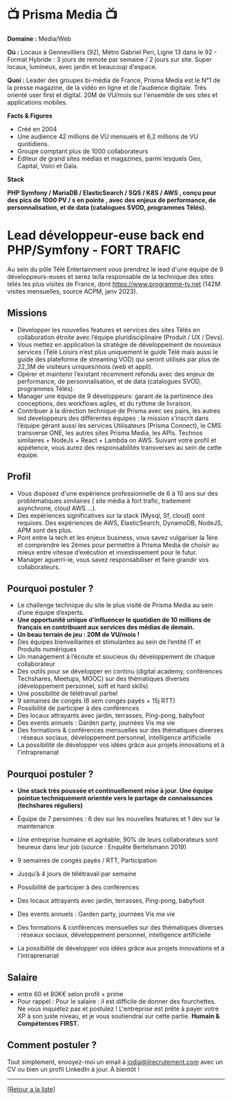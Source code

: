 # 📺 Prisma Media 📺

**Domaine :** Media/Web

**Où :** Locaux à Gennevilliers (92), Métro Gabriel Peri, Ligne 13 dans le 92 - Format Hybride : 3 jours de remote par semaine / 2 jours sur site. Super locaux, lumineux, avec jardin et beaucoup d'espace.

**Quoi :** Leader des groupes bi-média de France, Prisma Media est le N°1 de la presse magazine, de la vidéo en ligne et de l’audience digitale. Très orienté user first et digital. 20M de VU/mois sur l'ensemble de ses sites et applications mobiles.

**Facts & Figures**

* Créé en 2004
* Une audience 42 millions de VU mensuels et 6,2 millions de VU quotidiens.
* Groupe comptant plus de 1000 collaborateurs
* Editeur de grand sites médias et magazines, parmi lesquels Geo, Capital, Voici et Gala. 

**Stack**

**PHP Symfony / MariaDB / ElasticSearch / SQS / K8S / AWS , conçu pour des pics de 1000 PV / s en pointe , avec des enjeux de performance, de personnalisation, et de data (catalogues SVOD, programmes Télés).** 


# Lead développeur-euse back end PHP/Symfony - FORT TRAFIC

Au sein du pôle Télé Entertainment vous prendrez le lead d'une équipe de 9 développeurs-euses et serez le/la responsable de la technique des sites télés les plus visités de France, dont https://www.programme-tv.net (142M visites mensuelles, source ACPM, janv 2023). 

## Missions

* Développer les nouvelles features et services des sites Télés en collaboration étroite avec l’équipe pluridisciplinaire (Produit / UX / Devs).
* Vous mettez en application la stratégie de développement de nouveaux services (Télé Loisirs n’est plus uniquement le guide Télé mais aussi le guide des plateforme de streaming VOD) qui seront utilisés par plus de 22,3M de visiteurs uniques/mois (web et appli).
* Opérer et maintenir l’existant récemment refondu avec des enjeux de performance, de personnalisation, et de data (catalogues SVOD, programmes Télés). 
* Manager une équipe de 9 développeurs: garant de la pertinence des conceptions, des workflows agiles, et du rythme de livraison.
* Contribuer à la direction technique de Prisma avec ses pairs, les autres led developpeurs des différentes équipes : la mission s’inscrit dans l’équipe gérant aussi les services Utilisateurs (Prisma Connect), le CMS transverse ONE, les autres sites Prisma Media, les APIs. Technos similaires + NodeJs + React + Lambda on AWS. Suivant votre profil et appétence, vous aurez des responsabilités transverses au sein de cette équipe.

## Profil

* Vous disposez d'une expérience professionnelle de 6 à 10 ans sur des problématiques similaires ( site média à fort trafic, traitement asynchrone, cloud AWS …).
* Des expériences significatives sur la stack (Mysql, Sf, cloud) sont requises. Des expériences de AWS, ElasticSearch, DynamoDB, NodeJS, APM sont des plus.
* Pont entre la tech et les enjeux business, vous savez vulgariser la 1ère et comprendre les 2èmes pour permettre à Prisma Media de choisir au mieux entre vitesse d’exécution et investissement pour le futur.
* Manager aguerri-ie, vous savez responsabiliser et faire grandir vos collaborateurs.

## Pourquoi postuler ?

* Le challenge technique du site le plus visité de Prisma Media au sein d’une équipe d’experts.
* **Une opportunité unique d’influencer le quotidien de 10 millions de français en contribuant aux services des médias de demain.**
* **Un beau terrain de jeu : 20M de VU/mois !**
* Des équipes bienveillantes et stimulantes au sein de l’entité IT et Produits numériques
* Un management à l’écoute et soucieux du développement de chaque collaborateur
* Des outils pour se développer en continu (digital academy, conférences Techshares, Meetups, MOOC) sur des thématiques diverses (développement personnel, soft et hard skills)
* Une possibilité de télétravail partiel
* 9 semaines de congés (6 sem congés payés + 15j RTT)
* Possibilité de participer à des conférences
* Des locaux attrayants avec jardin, terrasses, Ping-pong, babyfoot
* Des events annuels : Garden party, journées Vis ma vie
* Des formations & conférences mensuelles sur des thématiques diverses : réseaux sociaux, développement personnel, intelligence artificielle
* La possibilité de développer vos idées grâce aux projets innovations et à l'intraprenariat

## Pourquoi postuler ?

* **Une stack très poussée et continuellement mise à jour. Une équipe pointue techniquement orientée vers le partage de connaissances (techshares réguliers)**
* Équipe de 7 personnes : 6 dev sur les nouvelles features et 1 dev sur la maintenance

* Une entreprise humaine et agréable, 90% de leurs collaborateurs sont heureux dans leur job (source : Enquête Bertelsmann 2019)
* 9 semaines de congés payés / RTT, Participation
* Jusqu’à 4 jours de télétravail par semaine
* Possibilité de participer à des conférences
* Des locaux attrayants avec jardin, terrasses, Ping-pong, babyfoot
* Des events annuels : Garden party, journées Vis ma vie
* Des formations & conférences mensuelles sur des thématiques diverses : réseaux sociaux, développement personnel, intelligence artificielle
* La possibilité de développer vos idées grâce aux projets innovations et à l'intraprenariat

## Salaire 

* entre 60 et 80K€ selon profil + prime 
* Pour rappel : Pour le salaire : il est difficile de donner des fourchettes. Ne vous inquiétez pas et postulez ! L'entreprise est prête à payer votre XP à son juste niveau, et je vous soutiendrai sur cette partie. **Humain & Compétences FIRST.**

## Comment postuler ?

Tout simplement, envoyez-moi un email à jodia@jlrecrutement.com avec un CV ou bien un profil LinkedIn à jour. À bientôt ! 


----
<a href="https://github.com/jlondiche/job-board-php/blob/master/README.md">[Retour a la liste]</a>
